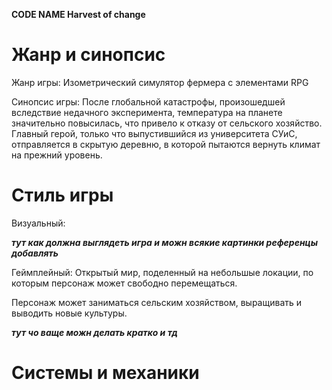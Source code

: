 **CODE NAME Harvest of сhange**

# Жанр и синопсис

Жанр игры: Изометрический симулятор фермера с элементами RPG

Синопсис игры: После глобальной катастрофы, произошедшей вследствие недачного эксперимента, температура на планете значительно повысилась, что привело к отказу от сельского хозяйство. Главный герой, только что выпустившийся из университета СУиС, отправляется в скрытую деревню, в которой пытаются вернуть климат на прежний уровень. 

# Стиль игры

Визуальный:

***тут как должна выглядеть игра и можн всякие картинки референцы добавлять***

Геймплейный:
Открытый мир, поделенный на небольшые локации, по которым персонаж может свободно перемещаться.

Персонаж может заниматься сельским хозяйством, выращивать и выводить новые культуры.

***тут чо ваще можн делать кратко и тд***

# Системы и механики



